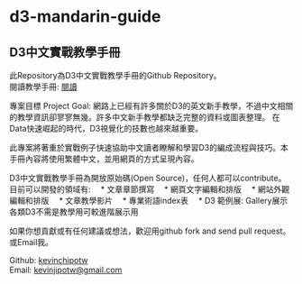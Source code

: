# d3-mandarin-guide
## D3中文實戰教學手冊

此Repository為D3中文實戰教學手冊的Github Repository。  
閱讀教學手冊: <a href="http://d3mandaringuide.com/" target="_blank">閱讀</a>  


專案目標 Project Goal: 
網路上已經有許多關於D3的英文新手教學，不過中文相關的教學資訊卻寥寥無幾。許多中文新手教學都缺乏完整的資料或圖表整理。 在Data快速崛起的時代，D3視覺化的技數也越來越重要。

此專案將著重於實戰例子快速協助中文讀者瞭解和學習D3的編成流程與技巧。本手冊內容將使用繁體中文，並用網頁的方式呈現內容。

D3中文實戰教學手冊為開放原始碼(Open Source)，任何人都可以contribute。   
目前可以開發的領域有:
&emsp;* 文章章節撰寫
&emsp;* 網頁文字編輯和排版
&emsp;* 網站外觀編輯和排版
&emsp;* 文章教學影片
&emsp;* 專業術語index表
&emsp;* D3 範例展: Gallery展示各類D3不需是教學用可較進階展示用

如果你想貢獻或有任何建議或想法，歡迎用github fork and send pull request。  
或Email我。  

Github: <a href="https://github.com/kevinchipotw" target="_blank">kevinchipotw</a>  
Email: kevinjipotw@gmail.com




















